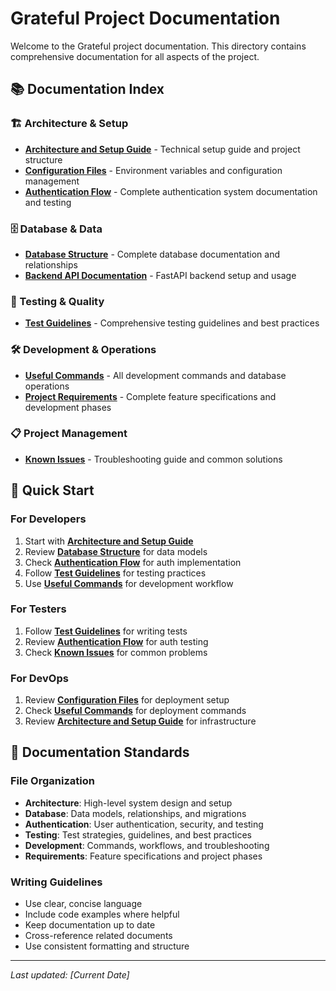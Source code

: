 # Grateful Project Documentation

Welcome to the Grateful project documentation. This directory contains comprehensive documentation for all aspects of the project.

## 📚 Documentation Index

### 🏗️ Architecture & Setup
- **[Architecture and Setup Guide](ARCHITECTURE_AND_SETUP.md)** - Technical setup guide and project structure
- **[Configuration Files](CONFIGURATION_FILES.md)** - Environment variables and configuration management
- **[Authentication Flow](AUTHENTICATION_FLOW.md)** - Complete authentication system documentation and testing

### 🗄️ Database & Data
- **[Database Structure](DATABASE_STRUCTURE.md)** - Complete database documentation and relationships
- **[Backend API Documentation](../api/BACKEND_API_DOCUMENTATION.md)** - FastAPI backend setup and usage

### 🧪 Testing & Quality
- **[Test Guidelines](TEST_GUIDELINES.md)** - Comprehensive testing guidelines and best practices

### 🛠️ Development & Operations
- **[Useful Commands](USEFUL_COMMANDS.md)** - All development commands and database operations
- **[Project Requirements](GRATEFUL_PRD.md)** - Complete feature specifications and development phases

### 📋 Project Management
- **[Known Issues](KNOWN_ISSUES.md)** - Troubleshooting guide and common solutions

## 🚀 Quick Start

### For Developers
1. Start with **[Architecture and Setup Guide](ARCHITECTURE_AND_SETUP.md)**
2. Review **[Database Structure](DATABASE_STRUCTURE.md)** for data models
3. Check **[Authentication Flow](AUTHENTICATION_FLOW.md)** for auth implementation
4. Follow **[Test Guidelines](TEST_GUIDELINES.md)** for testing practices
5. Use **[Useful Commands](USEFUL_COMMANDS.md)** for development workflow

### For Testers
1. Follow **[Test Guidelines](TEST_GUIDELINES.md)** for writing tests
2. Review **[Authentication Flow](AUTHENTICATION_FLOW.md)** for auth testing
3. Check **[Known Issues](KNOWN_ISSUES.md)** for common problems

### For DevOps
1. Review **[Configuration Files](CONFIGURATION_FILES.md)** for deployment setup
2. Check **[Useful Commands](USEFUL_COMMANDS.md)** for deployment commands
3. Review **[Architecture and Setup Guide](ARCHITECTURE_AND_SETUP.md)** for infrastructure

## 📝 Documentation Standards

### File Organization
- **Architecture**: High-level system design and setup
- **Database**: Data models, relationships, and migrations
- **Authentication**: User authentication, security, and testing
- **Testing**: Test strategies, guidelines, and best practices
- **Development**: Commands, workflows, and troubleshooting
- **Requirements**: Feature specifications and project phases

### Writing Guidelines
- Use clear, concise language
- Include code examples where helpful
- Keep documentation up to date
- Cross-reference related documents
- Use consistent formatting and structure

---

*Last updated: [Current Date]* 
